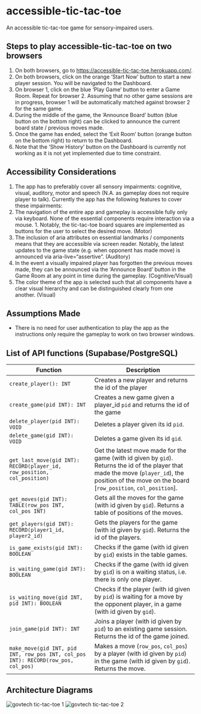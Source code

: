 # accessible-tic-tac-toe
An accessible tic-tac-toe game for sensory-impaired users.

## Steps to play accessible-tic-tac-toe on two browsers
1. On both browsers, go to https://accessible-tic-tac-toe.herokuapp.com/.
1. On both browsers, click on the orange ‘Start Now’ button to start a new player session. You will be navigated to the Dashboard.
1. On browser 1, click on the blue ‘Play Game’ button to enter a Game Room. Repeat for browser 2. Assuming that no other game sessions are in progress, browser 1 will be automatically matched against browser 2 for the same game.
1. During the middle of the game, the ‘Announce Board’ button (blue button on the bottom right) can be clicked to announce the current board state / previous moves made.
1. Once the game has ended, select the ‘Exit Room’ button (orange button on the bottom right) to return to the Dashboard.
1. Note that the ‘Show History’ button on the Dashboard is currently not working as it is not yet implemented due to time constraint.

## Accessibility Considerations
1. The app has to preferably cover all sensory impairments: cognitive, visual, auditory, motor and speech (N.A. as gameplay does not require player to talk). Currently the app has the following features to cover these impairments:
1. The navigation of the entire app and gameplay is accessible fully only via keyboard. None of the essential components require interaction via a mouse. 1. Notably, the tic-tac-toe board squares are implemented as buttons for the user to select the desired move. (Motor)
1. The inclusion of aria attributes on essential landmarks / components means that they are accessible via screen reader. Notably, the latest updates to the game state (e.g. when opponent has made move) is announced via aria-live=“assertive”. (Auditory)
1. In the event a visually impaired player has forgotten the previous moves made, they can be announced via the ‘Announce Board’ button in the Game Room at any point in time during the gameplay. (Cognitive/Visual)
1. The color theme of the app is selected such that all components have a clear visual hierarchy and can be distinguished clearly from one another. (Visual)

## Assumptions Made
- There is no need for user authentication to play the app as the instructions only require the gameplay to work on two browser windows.

## List of API functions (Supabase/PostgreSQL)
| Function                                                                          | Description                                                                                                                                                                                             |
|-----------------------------------------------------------------------------------|---------------------------------------------------------------------------------------------------------------------------------------------------------------------------------------------------------|
| `create_player(): INT`                                                            | Creates a new player and returns the id of the player                                                                                                                                                   |
| `create_game(pid INT): INT`                                                       | Creates a new game given a player_id `pid` and returns the id of the game                                                                                                                               |
| `delete_player(pid INT): VOID`                                                    | Deletes a player given its id `pid`.                                                                                                                                                                    |
| `delete_game(gid INT): VOID`                                                      | Deletes a game given its id `gid`.                                                                                                                                                                      |
| `get_last_move(gid INT): RECORD(player_id, row_position, col_position)`           | Get the latest move made for the game (with id given by `gid`). Returns the id of the player that made the move (`player_id`), the position of the move on the board [`row_position`, `col_position`].  |
| `get_moves(gid INT): TABLE(row_pos INT, col_pos INT)`                             | Gets all the moves for the game (with id given by `gid`). Returns a table of positions of the moves.                                                                                                    |
| `get_players(gid INT): RECORD(player1_id, player2_id)`                            | Gets the players for the game (with id given by `gid`). Returns the id of the players.                                                                                                                  |
| `is_game_exists(gid INT): BOOLEAN`                                                | Checks if the game (with id given by `gid`) exists in the table games.                                                                                                                                  |
| `is_waiting_game(gid INT): BOOLEAN`                                               | Checks if the game (with id given by `gid`) is on a waiting status, i.e. there is only one player.                                                                                                      |
| `is_waiting_move(gid INT, pid INT): BOOLEAN`                                      | Checks if the player (with id given by `pid`) is waiting for a move by the opponent player, in a game (with id given by `gid`).                                                                         |
| `join_game(pid INT): INT`                                                         | Joins a player (with id given by `pid`) to an existing game session. Returns the id of the game joined.                                                                                                 |
| `make_move(gid INT, pid INT, row_pos INT, col_pos INT): RECORD(row_pos, col_pos)` | Makes a move (`row_pos`, `col_pos`) by a player (with id given by `pid`) in the game (with id given by `gid`). Returns the move.                                                                        |

## Architecture Diagrams
![govtech tic-tac-toe 1](https://user-images.githubusercontent.com/87931905/218522473-b21caedd-c1f4-4014-8847-0b5c12949dd5.png)
![govtech tic-tac-toe 2](https://user-images.githubusercontent.com/87931905/218522485-4e2e09a0-1d84-44a3-beb6-3ef776884b1f.png)


